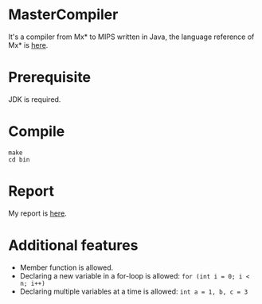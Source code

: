 # MasterCompiler
It's a compiler from Mx\* to MIPS written in Java, the language reference of Mx\* is [here](http://acm.sjtu.edu.cn/w/images/9/93/Mx_language_manual.pdf).

# Prerequisite
JDK is required.

# Compile
```
make
cd bin
``` 

# Report
My report is [here](https://github.com/yzh119/MasterCompiler/blob/master/report/report.pdf).

# Additional features
* Member function is allowed.
* Declaring a new variable in a for-loop is allowed:
	`for (int i = 0; i < n; i++)`
* Declaring multiple variables at a time is allowed:
	`int a = 1, b, c = 3`